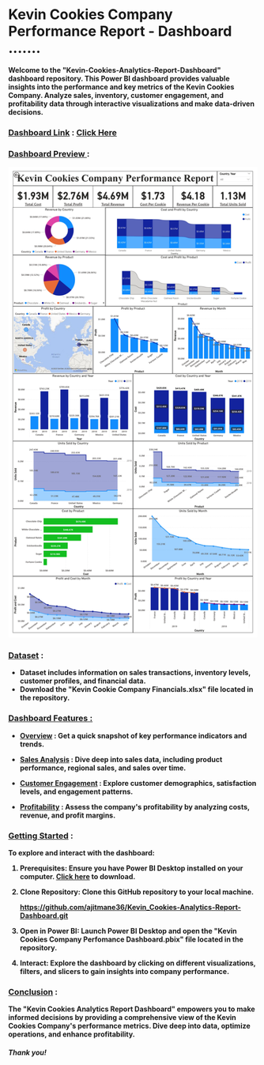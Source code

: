 # <b> Kevin Cookies Company Performance Report - Dashboard <b>.......
Welcome to the "Kevin-Cookies-Analytics-Report-Dashboard" dashboard repository. This Power BI dashboard provides valuable insights into the performance and key metrics of the Kevin Cookies Company. Analyze sales, inventory, customer engagement, and profitability data through interactive visualizations and make data-driven decisions.

### <ins>Dashboard Link</ins> : [Click Here](https://app.powerbi.com/view?r=eyJrIjoiMjkzZDU1YTQtMmFhZi00MjhhLTkzMTMtMjFjNzdlYmI0OWI0IiwidCI6ImRmODY3OWNkLWE4MGUtNDVkOC05OWFjLWM4M2VkN2ZmOTVhMCJ9)


### <ins>Dashboard Preview </ins> :

![Dashboard](https://github.com/ajitmane36/Kevin_Cookies-Analytics-Report-Dashboard/blob/5ff01bf5950f6dee28ccf1538445dc2eeded5933/Kevin%20Cookies%20Company%20Perfomance%20Dashboard.jpg)

### <ins> Dataset</ins> :
- Dataset includes information on sales transactions, inventory levels, customer profiles, and financial data.
- Download the "Kevin Cookie Company Financials.xlsx" file located in the repository.


### <ins>Dashboard Features <ins> :
- <ins>Overview</ins> : Get a quick snapshot of key performance indicators and trends.

- <ins>Sales Analysis</ins> : Dive deep into sales data, including product performance, regional sales, and sales over time.

- <ins>Customer Engagement</ins> : Explore customer demographics, satisfaction levels, and engagement patterns.

- <ins>Profitability</ins> : Assess the company's profitability by analyzing costs, revenue, and profit margins.

### <ins>Getting Started</ins> :
To explore and interact with the dashboard:

1. Prerequisites: Ensure you have Power BI Desktop installed on your computer. [Click here](https://www.microsoft.com/en-US/download/details.aspx?id=58494) to download.

2. Clone Repository: Clone this GitHub repository to your local machine.

    https://github.com/ajitmane36/Kevin_Cookies-Analytics-Report-Dashboard.git

3. Open in Power BI: Launch Power BI Desktop and open the "Kevin Cookies Company Perfomance Dashboard.pbix" file located in the repository.

4. Interact: Explore the dashboard by clicking on different visualizations, filters, and slicers to gain insights into company performance.

### <ins>Conclusion</ins> :
The "Kevin Cookies Analytics Report Dashboard" empowers you to make informed decisions by providing a comprehensive view of the Kevin Cookies Company's performance metrics. Dive deep into data, optimize operations, and enhance profitability.

#### <i> Thank you! </i>
